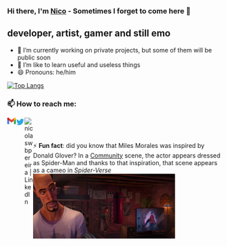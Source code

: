 ### Hi there, I'm [Nico][github] - Sometimes I forget to come here 👋

## developer, artist, gamer and still emo
- 🔭 I’m currently working on private projects, but some of them will be public soon
- 🌱 I’m like to learn useful and useless things
- 😄 Pronouns: he/him

[![Top Langs](https://github-stats-omega.vercel.app/api/top-langs/?username=porrecobs&langs_count=8)](https://github.com/porrecobs)

### 📫 How to reach me: 
[<img width="20" alt="nicolaswbpereira | gmail" align="left" src="https://raw.githubusercontent.com/porrecobs/porrecobs/main/assets/gmail.png">][email]
[<img height="20" alt="porrecobs | Twitter" align="left" src="https://raw.githubusercontent.com/porrecobs/porrecobs/main/assets/twitter.png">][twitter]
[<img align="left" alt="nicolaswbpereira | LinkedIn" width="20px" src="https://cdn.jsdelivr.net/npm/simple-icons@v3/icons/linkedin.svg" />][linkedin]



<!--
[<img height="20" align="left" src="https://raw.githubusercontent.com/porrecobs/porrecobs/main/assets/javascript.png">][github]
[<img height="20" align="left" src="https://raw.githubusercontent.com/github/explore/80688e429a7d4ef2fca1e82350fe8e3517d3494d/topics/typescript/typescript.png">][github]
<img height="20" src="https://raw.githubusercontent.com/github/explore/80688e429a7d4ef2fca1e82350fe8e3517d3494d/topics/react/react.png">
<img height="20" src="https://raw.githubusercontent.com/github/explore/80688e429a7d4ef2fca1e82350fe8e3517d3494d/topics/nodejs/nodejs.png">    
-->

<!-- 
- 👯 I’m looking to collaborate on ...
- 🤔 I’m looking for help with ...
- 💬 Ask me about ...
 ...
- -->
###
<br/>
<br/>

 ⚡ **Fun fact**: did you know that Miles Morales was inspired by Donald Glover? In a [Community][community] scene, the actor appears dressed as Spider-Man and thanks to that inspiration, that scene appears as a cameo in *Spider-Verse*
 <br/>
<img height="150" align="center" src="https://raw.githubusercontent.com/porrecobs/porrecobs/main/assets/donald_cameo_spiderverse.jpg">



[github]: https://github.com/porrecobs
[twitter]: https://twitter.com/porrecobs
[community]: https://en.wikipedia.org/wiki/Community_(TV_series)
[linkedin]: https://www.linkedin.com/in/nicolaswbpereira/
[email]: mailto:nicolaswbpereira@gmail.com
